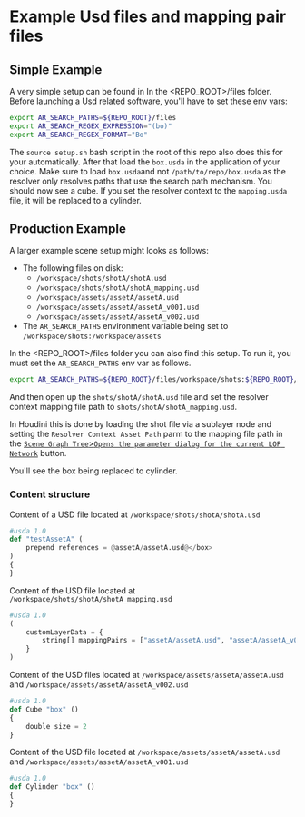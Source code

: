 # Example Usd files and mapping pair files

## Simple Example

A very simple setup can be found in In the <REPO_ROOT>/files folder. 
Before launching a Usd related software, you'll have to set these env vars:
```bash
export AR_SEARCH_PATHS=${REPO_ROOT}/files
export AR_SEARCH_REGEX_EXPRESSION="(bo)"
export AR_SEARCH_REGEX_FORMAT="Bo"
```
The `source setup.sh` bash script in the root of this repo also does this for your automatically.
After that load the `box.usda` in the application of your choice. Make sure to load `box.usda`and not `/path/to/repo/box.usda` as the resolver only resolves paths that use the search path mechanism.
You should now see a cube. If you set the resolver context to the `mapping.usda` file, it will be replaced to a cylinder.

## Production Example

A larger example scene setup might looks as follows:
- The following files on disk:
    - `/workspace/shots/shotA/shotA.usd`
    - `/workspace/shots/shotA/shotA_mapping.usd`
    - `/workspace/assets/assetA/assetA.usd`
    - `/workspace/assets/assetA/assetA_v001.usd`
    - `/workspace/assets/assetA/assetA_v002.usd`
- The ```AR_SEARCH_PATHS``` environment variable being set to `/workspace/shots:/workspace/assets`

In the <REPO_ROOT>/files folder you can also find this setup. To run it, you must set the `AR_SEARCH_PATHS` env var as follows.
```bash
export AR_SEARCH_PATHS=${REPO_ROOT}/files/workspace/shots:${REPO_ROOT}/files/workspace/assets
```
And then open up the `shots/shotA/shotA.usd` file and set the resolver context mapping file path to `shots/shotA/shotA_mapping.usd`. 

In Houdini this is done by loading the shot file via a sublayer node and setting the `Resolver Context Asset Path` parm to the mapping file path in the [`Scene Graph Tree`>`Opens the parameter dialog for the current LOP Network`](https://www.sidefx.com/docs/houdini/ref/panes/scenegraphtree.html) button.

You'll see the box being replaced to cylinder.

### Content structure

Content of a USD file located at `/workspace/shots/shotA/shotA.usd`
```python
#usda 1.0
def "testAssetA" (
    prepend references = @assetA/assetA.usd@</box>
)
{
}
```
Content of the USD file located at `/workspace/shots/shotA/shotA_mapping.usd`

```python
#usda 1.0
(
    customLayerData = {
        string[] mappingPairs = ["assetA/assetA.usd", "assetA/assetA_v002.usd"]
    }
)
```

Content of the USD files located at `/workspace/assets/assetA/assetA.usd` and `/workspace/assets/assetA/assetA_v002.usd`
```python
#usda 1.0
def Cube "box" ()
{
    double size = 2
}
```
Content of the USD file located at `/workspace/assets/assetA/assetA.usd` and `/workspace/assets/assetA/assetA_v001.usd`
```python
#usda 1.0
def Cylinder "box" ()
{
}
```